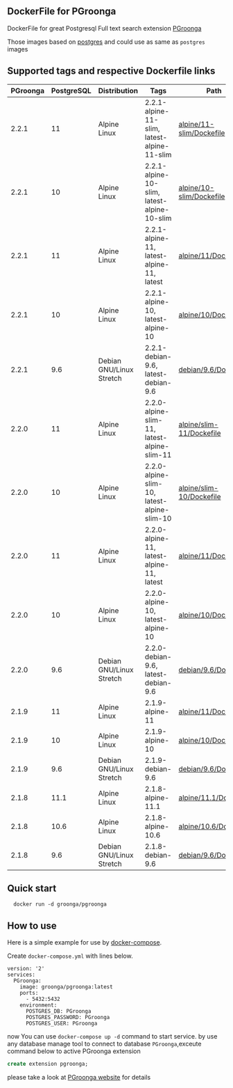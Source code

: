 ## DockerFile for PGroonga

DockerFile for great Postgresql Full text search extension [PGroonga](https://github.com/pgroonga/pgroonga)

Those images based on [postgres](https://hub.docker.com/_/postgres) and could use as same as `postgres` images

## Supported tags and respective Dockerfile links

| PGroonga | PostgreSQL | Distribution             | Tags                                        | Path                                             |
| -------- | ---------- | ------------------------ | ------------------------------------------- | ------------------------------------------------ |
| 2.2.1    | 11         | Alpine Linux             | 2.2.1-alpine-11-slim, latest-alpine-11-slim | [alpine/11-slim/Dockefile][2.2.1-alpine-11-slim] |
| 2.2.1    | 10         | Alpine Linux             | 2.2.1-alpine-10-slim, latest-alpine-10-slim | [alpine/10-slim/Dockefile][2.2.1-alpine-10-slim] |
| 2.2.1    | 11         | Alpine Linux             | 2.2.1-alpine-11, latest-alpine-11, latest   | [alpine/11/Dockefile][2.2.1-alpine-11]           |
| 2.2.1    | 10         | Alpine Linux             | 2.2.1-alpine-10, latest-alpine-10           | [alpine/10/Dockefile][2.2.1-alpine-10]           |
| 2.2.1    | 9.6        | Debian GNU/Linux Stretch | 2.2.1-debian-9.6, latest-debian-9.6         | [debian/9.6/Dockefile][2.2.1-debian-9.6]         |
| 2.2.0    | 11         | Alpine Linux             | 2.2.0-alpine-slim-11, latest-alpine-slim-11 | [alpine/slim-11/Dockefile][2.2.0-alpine-slim-11] |
| 2.2.0    | 10         | Alpine Linux             | 2.2.0-alpine-slim-10, latest-alpine-slim-10 | [alpine/slim-10/Dockefile][2.2.0-alpine-slim-10] |
| 2.2.0    | 11         | Alpine Linux             | 2.2.0-alpine-11, latest-alpine-11, latest   | [alpine/11/Dockefile][2.2.0-alpine-11]           |
| 2.2.0    | 10         | Alpine Linux             | 2.2.0-alpine-10, latest-alpine-10           | [alpine/10/Dockefile][2.2.0-alpine-10]           |
| 2.2.0    | 9.6        | Debian GNU/Linux Stretch | 2.2.0-debian-9.6, latest-debian-9.6         | [debian/9.6/Dockefile][2.2.0-debian-9.6]         |
| 2.1.9    | 11         | Alpine Linux             | 2.1.9-alpine-11                             | [alpine/11/Dockefile][2.1.9-alpine-11]           |
| 2.1.9    | 10         | Alpine Linux             | 2.1.9-alpine-10                             | [alpine/10/Dockefile][2.1.9-alpine-10]           |
| 2.1.9    | 9.6        | Debian GNU/Linux Stretch | 2.1.9-debian-9.6                            | [debian/9.6/Dockefile][2.1.9-debian-9.6]         |
| 2.1.8    | 11.1       | Alpine Linux             | 2.1.8-alpine-11.1                           | [alpine/11.1/Dockefile][2.1.8-alpine-11.1]       |
| 2.1.8    | 10.6       | Alpine Linux             | 2.1.8-alpine-10.6                           | [alpine/10.6/Dockefile][2.1.8-alpine-10.6]       |
| 2.1.8    | 9.6        | Debian GNU/Linux Stretch | 2.1.8-debian-9.6                            | [debian/9.6/Dockefile][2.1.8-debian-9.6]         |

## Quick start

```shell
  docker run -d groonga/pgroonga
```

## How to use

Here is a simple example for use by [docker-compose](https://github.com/docker/compose).

Create `docker-compose.yml` with lines below.

```docker-compose
version: '2'
services:
  PGroonga:
    image: groonga/pgroonga:latest
    ports:
      - 5432:5432
    environment:
      POSTGRES_DB: PGroonga
      POSTGRES_PASSWORD: PGroonga
      POSTGRES_USER: PGroonga
```

now You can use `docker-compose up -d` command to start service.
by use any database manage tool to connect to database `PGroonga`,exceute command below to active PGroonga extension

```SQL
create extension pgroonga;
```

please take a look at [PGroonga website](https://pgroonga.github.io/) for details

[2.2.1-alpine-11-slim]: https://github.com/pgroonga/docker/tree/2.2.1-alpine-11-slim/alpine/11-slim/Dockerfile
[2.2.1-alpine-10-slim]: https://github.com/pgroonga/docker/tree/2.2.1-alpine-10-slim/alpine/10-slim/Dockerfile
[2.2.1-alpine-11]: https://github.com/pgroonga/docker/tree/2.2.1-alpine-11/alpine/11/Dockerfile
[2.2.1-alpine-10]: https://github.com/pgroonga/docker/tree/2.2.1-alpine-10/alpine/10/Dockerfile
[2.2.1-debian-9.6]: https://github.com/pgroonga/docker/tree/2.2.1-debian-9.6/debian/9.6/Dockerfile
[2.2.0-alpine-slim-11]: https://github.com/pgroonga/docker/tree/2.2.0-alpine-slim-11/alpine/slim-11/Dockerfile
[2.2.0-alpine-slim-10]: https://github.com/pgroonga/docker/tree/2.2.0-alpine-slim-10/alpine/slim-10/Dockerfile
[2.2.0-alpine-11]: https://github.com/pgroonga/docker/tree/2.2.0-alpine-11/alpine/11/Dockerfile
[2.2.0-alpine-10]: https://github.com/pgroonga/docker/tree/2.2.0-alpine-10/alpine/10/Dockerfile
[2.2.0-debian-9.6]: https://github.com/pgroonga/docker/tree/2.2.0-debian-9.6/debian/9.6/Dockerfile
[2.1.9-alpine-11]: https://github.com/pgroonga/docker/tree/85d8a529eab16afb2af350d7f34c5ef7f1a761cc/2.1.9/alpine/11/Dockerfile
[2.1.9-alpine-10]: https://github.com/pgroonga/docker/tree/85d8a529eab16afb2af350d7f34c5ef7f1a761cc/2.1.9/alpine/10/Dockerfile
[2.1.9-debian-9.6]: https://github.com/pgroonga/docker/tree/85d8a529eab16afb2af350d7f34c5ef7f1a761cc/2.1.9/debian/9.6/Dockerfile
[2.1.8-alpine-11.1]: https://github.com/pgroonga/docker/tree/85d8a529eab16afb2af350d7f34c5ef7f1a761cc/2.1.8/alpine/11.1/Dockerfile
[2.1.8-alpine-10.6]: https://github.com/pgroonga/docker/tree/85d8a529eab16afb2af350d7f34c5ef7f1a761cc/2.1.8/alpine/10.6/Dockerfile
[2.1.8-debian-9.6]: https://github.com/pgroonga/docker/tree/85d8a529eab16afb2af350d7f34c5ef7f1a761cc/2.1.8/debian/9.6/Dockerfile
